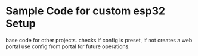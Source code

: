 # Sample Code for custom esp32 Setup

base code for other projects.
checks if config is preset, if not creates a web portal
use config from portal for future operations.
